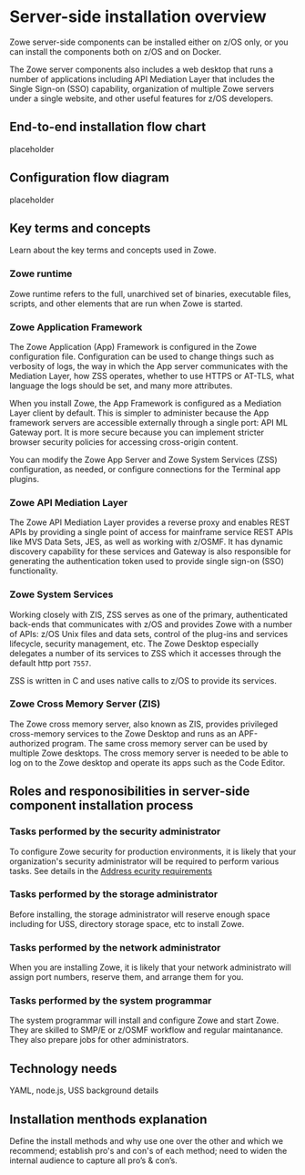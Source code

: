 # Server-side installation overview

Zowe server-side components can be installed either on z/OS only, or you can install the components both on z/OS and on Docker.

The Zowe server components also includes a web desktop that runs a number of applications including API Mediation Layer that includes the Single Sign-on (SSO) capability, organization of multiple Zowe servers under a single website, and other useful features for z/OS developers.

## End-to-end installation flow chart

placeholder

## Configuration flow diagram

placeholder

## Key terms and concepts

Learn about the key terms and concepts used in Zowe.

### Zowe runtime

Zowe runtime refers to the full, unarchived set of binaries, executable files, scripts, and other elements that are run when Zowe is started.

### Zowe Application Framework

The Zowe Application (App) Framework is configured in the Zowe configuration file. Configuration can be used to change things such as verbosity of logs, the way in which the App server communicates with the Mediation Layer, how ZSS operates, whether to use HTTPS or AT-TLS, what language the logs should be set, and many more attributes.

When you install Zowe, the App Framework is configured as a Mediation Layer client by default. This is simpler to administer because the App framework servers are accessible externally through a single port: API ML Gateway port. It is more secure because you can implement stricter browser security policies for accessing cross-origin content.

You can modify the Zowe App Server and Zowe System Services (ZSS) configuration, as needed, or configure connections for the Terminal app plugins.

### Zowe API Mediation Layer

The Zowe API Mediation Layer provides a reverse proxy and enables REST APIs by providing a single point of access for mainframe service REST APIs like MVS Data Sets, JES, as well as working with z/OSMF. It has dynamic discovery capability for these services and Gateway is also responsible for generating the authentication token used to provide single sign-on (SSO) functionality.

### Zowe System Services

Working closely with ZIS, ZSS serves as one of the primary, authenticated back-ends that communicates with z/OS and provides Zowe with a number of APIs: z/OS Unix files and data sets, control of the plug-ins and services lifecycle, security management, etc. The Zowe Desktop especially delegates a number of its services to ZSS which it accesses through the default http port `7557`.

ZSS is written in C and uses native calls to z/OS to provide its services.

### Zowe Cross Memory Server (ZIS)

The Zowe cross memory server, also known as ZIS, provides privileged cross-memory services to the Zowe Desktop and runs as an APF-authorized program. The same cross memory server can be used by multiple Zowe desktops. The cross memory server is needed to be able to log on to the Zowe desktop and operate its apps such as the Code Editor.

## Roles and responosibilities in server-side component installation process

### Tasks performed by the security administrator

To configure Zowe security for production environments, it is likely that your organization's security administrator will be required to perform various tasks. See details in the [Address ecurity requirements](./address-security-requirements#tasks-performed-by-your-security-administrator)

### Tasks performed by the storage administrator

Before installing, the storage administrator will reserve enough space including for USS, directory storage space, etc to install Zowe.

### Tasks performed by the network administrator

When you are installing Zowe, it is likely that your network administrato will assign port numbers, reserve them, and arrange them for you.

### Tasks performed by the system programmar

The system programmar will install and configure Zowe and start Zowe. They are skilled to SMP/E or z/OSMF workflow and regular maintanance. They also prepare jobs for other administrators.

## Technology needs

YAML, node.js, USS background details

## Installation menthods explanation

Define the install methods and why use one over the other and which we recommend; establish pro's and con's of each method; need to widen the internal audience to capture all pro’s & con’s.